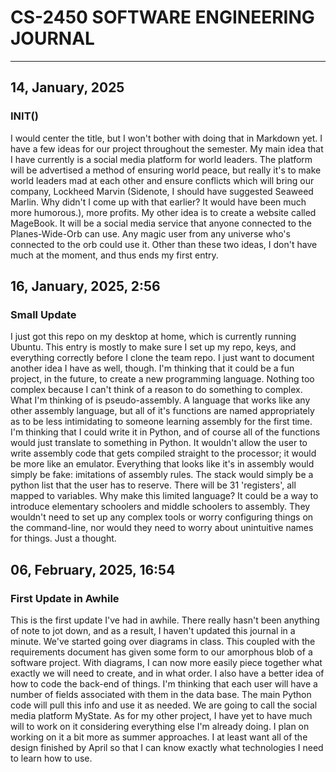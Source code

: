 # CS-2450 SOFTWARE ENGINEERING JOURNAL
---
## 14, January, 2025
### INIT()
I would center the title, but I won't bother with doing that in Markdown yet. I have a few ideas for our project throughout the semester. My main idea that I have currently is a social media platform
for world leaders. The platform will be advertised a method of ensuring world peace, but really it's to make world leaders mad at each other and ensure conflicts which will bring our company, Lockheed 
Marvin (Sidenote, I should have suggested Seaweed Marlin. Why didn't I come up with that earlier? It would have been much more humorous.), more profits. My other idea is to create a website called 
MageBook. It will be a social media service that anyone connected to the Planes-Wide-Orb can use. Any magic user from any universe who's connected to the orb could use it. Other than these two ideas, I 
don't have much at the moment, and thus ends my first entry.

## 16, January, 2025, 2:56
### Small Update
I just got this repo on my desktop at home, which is currently running Ubuntu. This entry is mostly to make sure I set up my repo, keys, and everything correctly before I clone the team repo. I just
want to document another idea I have as well, though. I'm thinking that it could be a fun project, in the future, to create a new programming language. Nothing too complex because I can't think of
a reason to do something to complex. What I'm thinking of is pseudo-assembly. A language that works like any other assembly language, but all of it's functions are named appropriately as to be less
intimidating to someone learning assembly for the first time. I'm thinking that I could write it in Python, and of course all of the functions would just translate to something in Python. It wouldn't
allow the user to write assembly code that gets compiled straight to the processor; it would be more like an emulator. Everything that looks like it's in assembly would simply be fake: imitations of
assembly rules. The stack would simply be a python list that the user has to reserve. There will be 31 'registers', all mapped to variables. Why make this limited language? It could be a way to
introduce elementary schoolers and middle schoolers to assembly. They wouldn't need to set up any complex tools or worry configuring things on the command-line, nor would they need to worry about
unintuitive names for things. Just a thought.

## 06, February, 2025, 16:54
### First Update in Awhile
This is the first update I've had in awhile. There really hasn't been anything of note to jot down, and as a result, I haven't updated this journal in a minute. We've started going over diagrams in class. This coupled with the requirements document has given some form to our amorphous blob of a software project. With diagrams, I can now more easily piece together what exactly we will need to create, and in what order. I also have a better idea of how to code the back-end of things. I'm thinking that each user will have a number of fields associated with them in the data base. The main Python code will pull this info and use it as needed. We are going to call the social media platform MyState. As for my other project, I have yet to have much will to work on it considering everything else I'm already doing. I plan on working on it a bit more as summer approaches. I at least want all of the design finished by April so that I can know exactly what technologies I need to learn how to use.
